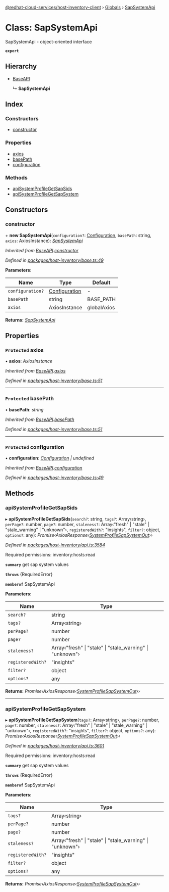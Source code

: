 [@redhat-cloud-services/host-inventory-client](../README.md) › [Globals](../globals.md) › [SapSystemApi](sapsystemapi.md)

# Class: SapSystemApi

SapSystemApi - object-oriented interface

**`export`** 

## Hierarchy

* [BaseAPI](baseapi.md)

  ↳ **SapSystemApi**

## Index

### Constructors

* [constructor](sapsystemapi.md#constructor)

### Properties

* [axios](sapsystemapi.md#protected-axios)
* [basePath](sapsystemapi.md#protected-basepath)
* [configuration](sapsystemapi.md#protected-configuration)

### Methods

* [apiSystemProfileGetSapSids](sapsystemapi.md#apisystemprofilegetsapsids)
* [apiSystemProfileGetSapSystem](sapsystemapi.md#apisystemprofilegetsapsystem)

## Constructors

###  constructor

\+ **new SapSystemApi**(`configuration?`: [Configuration](configuration.md), `basePath`: string, `axios`: AxiosInstance): *[SapSystemApi](sapsystemapi.md)*

*Inherited from [BaseAPI](baseapi.md).[constructor](baseapi.md#constructor)*

*Defined in [packages/host-inventory/base.ts:49](https://github.com/RedHatInsights/javascript-clients/blob/master/packages/host-inventory/base.ts#L49)*

**Parameters:**

Name | Type | Default |
------ | ------ | ------ |
`configuration?` | [Configuration](configuration.md) | - |
`basePath` | string | BASE_PATH |
`axios` | AxiosInstance | globalAxios |

**Returns:** *[SapSystemApi](sapsystemapi.md)*

## Properties

### `Protected` axios

• **axios**: *AxiosInstance*

*Inherited from [BaseAPI](baseapi.md).[axios](baseapi.md#protected-axios)*

*Defined in [packages/host-inventory/base.ts:51](https://github.com/RedHatInsights/javascript-clients/blob/master/packages/host-inventory/base.ts#L51)*

___

### `Protected` basePath

• **basePath**: *string*

*Inherited from [BaseAPI](baseapi.md).[basePath](baseapi.md#protected-basepath)*

*Defined in [packages/host-inventory/base.ts:51](https://github.com/RedHatInsights/javascript-clients/blob/master/packages/host-inventory/base.ts#L51)*

___

### `Protected` configuration

• **configuration**: *[Configuration](configuration.md) | undefined*

*Inherited from [BaseAPI](baseapi.md).[configuration](baseapi.md#protected-configuration)*

*Defined in [packages/host-inventory/base.ts:49](https://github.com/RedHatInsights/javascript-clients/blob/master/packages/host-inventory/base.ts#L49)*

## Methods

###  apiSystemProfileGetSapSids

▸ **apiSystemProfileGetSapSids**(`search?`: string, `tags?`: Array‹string›, `perPage?`: number, `page?`: number, `staleness?`: Array‹"fresh" | "stale" | "stale_warning" | "unknown"›, `registeredWith?`: "insights", `filter?`: object, `options?`: any): *Promise‹AxiosResponse‹[SystemProfileSapSystemOut](../interfaces/systemprofilesapsystemout.md)››*

*Defined in [packages/host-inventory/api.ts:3584](https://github.com/RedHatInsights/javascript-clients/blob/master/packages/host-inventory/api.ts#L3584)*

Required permissions: inventory:hosts:read

**`summary`** get sap system values

**`throws`** {RequiredError}

**`memberof`** SapSystemApi

**Parameters:**

Name | Type |
------ | ------ |
`search?` | string |
`tags?` | Array‹string› |
`perPage?` | number |
`page?` | number |
`staleness?` | Array‹"fresh" &#124; "stale" &#124; "stale_warning" &#124; "unknown"› |
`registeredWith?` | "insights" |
`filter?` | object |
`options?` | any |

**Returns:** *Promise‹AxiosResponse‹[SystemProfileSapSystemOut](../interfaces/systemprofilesapsystemout.md)››*

___

###  apiSystemProfileGetSapSystem

▸ **apiSystemProfileGetSapSystem**(`tags?`: Array‹string›, `perPage?`: number, `page?`: number, `staleness?`: Array‹"fresh" | "stale" | "stale_warning" | "unknown"›, `registeredWith?`: "insights", `filter?`: object, `options?`: any): *Promise‹AxiosResponse‹[SystemProfileSapSystemOut](../interfaces/systemprofilesapsystemout.md)››*

*Defined in [packages/host-inventory/api.ts:3601](https://github.com/RedHatInsights/javascript-clients/blob/master/packages/host-inventory/api.ts#L3601)*

Required permissions: inventory:hosts:read

**`summary`** get sap system values

**`throws`** {RequiredError}

**`memberof`** SapSystemApi

**Parameters:**

Name | Type |
------ | ------ |
`tags?` | Array‹string› |
`perPage?` | number |
`page?` | number |
`staleness?` | Array‹"fresh" &#124; "stale" &#124; "stale_warning" &#124; "unknown"› |
`registeredWith?` | "insights" |
`filter?` | object |
`options?` | any |

**Returns:** *Promise‹AxiosResponse‹[SystemProfileSapSystemOut](../interfaces/systemprofilesapsystemout.md)››*
